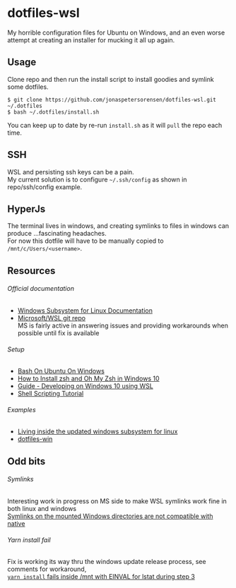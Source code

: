 # dotfiles-wsl
My horrible configuration files for Ubuntu on Windows, and an even worse attempt at creating an installer for mucking it all up again.

## Usage

Clone repo and then run the install script to install goodies and symlink some dotfiles.

```
$ git clone https://github.com/jonaspetersorensen/dotfiles-wsl.git ~/.dotfiles  
$ bash ~/.dotfiles/install.sh
```  
  
You can keep up to date by re-run `install.sh` as it will `pull` the repo each time.  
  
## SSH  

WSL and persisting ssh keys can be a pain.  
My current solution is to configure `~/.ssh/config` as shown in repo/ssh/config example.
  
## HyperJs

The terminal lives in windows, and creating symlinks to files in windows can produce ...fascinating headaches.  
For now this dotfile will have to be manually copied to `/mnt/c/Users/<username>`.

## Resources

###### Official documentation
- [Windows Subsystem for Linux Documentation](https://msdn.microsoft.com/en-us/commandline/wsl/about)
- [Microsoft/WSL git repo](https://github.com/Microsoft/WSL/)  
  MS is fairly active in answering issues and providing workarounds when possible until fix is available

###### Setup
- [Bash On Ubuntu On Windows](https://github.com/abergs/ubuntuonwindows)
- [How to Install zsh and Oh My Zsh in Windows 10](https://www.maketecheasier.com/install-zsh-and-oh-my-zsh-windows10/)
- [Guide - Developing on Windows 10 using WSL](https://discourse.roots.io/t/guide-developing-on-windows-10-using-wsl/9380)
- [Shell Scripting Tutorial](https://www.shellscript.sh)

###### Examples
- [Living inside the updated windows subsystem for linux](https://taoofmac.com/space/blog/2017/05/07/1920)
- [dotfiles-win](https://github.com/jieverson/dotfiles-win)

## Odd bits  

###### Symlinks  
Interesting work in progress on MS side to make WSL symlinks work fine in both linux and windows  
[Symlinks on the mounted Windows directories are not compatible with native](https://github.com/Microsoft/WSL/issues/353)

###### Yarn install fail  
Fix is working its way thru the windows update release process, see comments for workaround,  
[`yarn install` fails inside /mnt with EINVAL for lstat during step 3](https://github.com/Microsoft/WSL/issues/2448#issuecomment-342224944)
